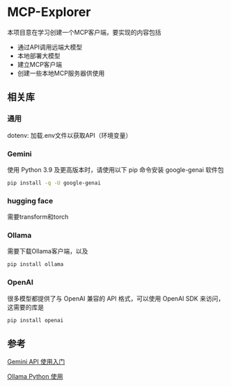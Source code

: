 # MCP-Explorer

本项目意在学习创建一个MCP客户端，要实现的内容包括

- 通过API调用远端大模型
- 本地部署大模型
- 建立MCP客户端
- 创建一些本地MCP服务器供使用

## 相关库

### 通用

dotenv: 加载.env文件以获取API（环境变量）

### Gemini

使用 Python 3.9 及更高版本时，请使用以下 pip 命令安装 google-genai 软件包

```bash
pip install -q -U google-genai
```

### hugging face

需要transform和torch

### Ollama

需要下载Ollama客户端，以及

```bash
pip install ollama
```

### OpenAI

很多模型都提供了与 OpenAI 兼容的 API 格式，可以使用 OpenAI SDK 来访问，这需要的库是

```bash
pip install openai
```

## 参考

[Gemini API 使用入门](https://ai.google.dev/gemini-api/docs/text-generation?hl=zh-cn)

[Ollama Python 使用](https://www.runoob.com/ollama/ollama-python-sdk.html)
